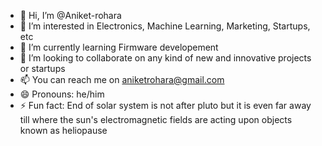 - 👋 Hi, I’m @Aniket-rohara
- 👀 I’m interested in Electronics, Machine Learning, Marketing, Startups, etc
- 🌱 I’m currently learning Firmware developement
- 💞️ I’m looking to collaborate on any kind of new and innovative projects or startups
- 📫 You can reach me on aniketrohara@gmail.com
- 😄 Pronouns: he/him
- ⚡ Fun fact: End of solar system is not after pluto but it is even far away till where the sun's electromagnetic fields are acting upon objects known as heliopause

<!---
Aniket-rohara/Aniket-rohara is a ✨ special ✨ repository because its `README.md` (this file) appears on your GitHub profile.
You can click the Preview link to take a look at your changes.
--->
